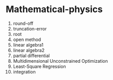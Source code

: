 Mathematical-physics
====================
1. round-off
2. truncation-error
3. root
4. open method
5. linear algebra1
6. linear algebra2
7. partial differential
8. Multidimensional Unconstrained Optimization
9. Least-Square Regression
10. integration